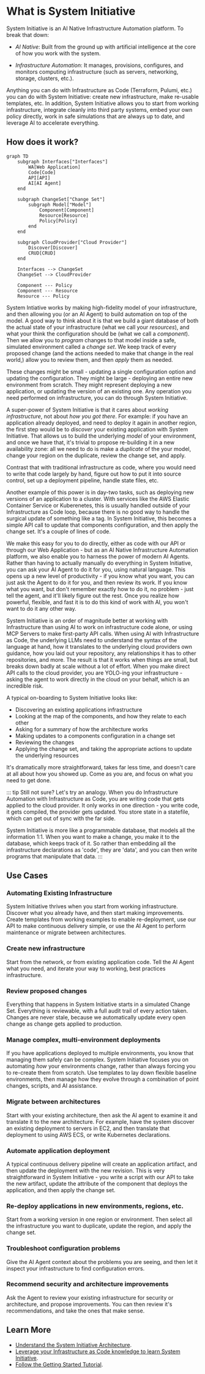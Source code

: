# What is System Initiative

System Initiative is an AI Native Infrastructure Automation platform. To break that down:

- *AI Native*: Built from the ground up with artificial intelligence at the core of how you work with the system.

- *Infrastructure Automation*: It manages, provisions, configures, and monitors computing infrastructure (such as servers, networking, storage, clusters, etc.).

Anything you can do with Infrastructure as Code (Terraform, Pulumi, etc.) you can do with System Initiative: create new infrastructure, make re-usable templates, etc. In addition, System Initiative allows you to start from working infrastructure, integrate cleanly into third party systems, embed your own policy directly, work in safe simulations that are always up to date, and leverage AI to accelerate everything.

## How does it work?

```mermaid
graph TD
    subgraph Interfaces["Interfaces"]
        WA[Web Application]
        Code[Code]
        API[API]
        AI[AI Agent]
    end

    subgraph ChangeSet["Change Set"]
        subgraph Model["Model"]
            Component[Component]
            Resource[Resource]
            Policy[Policy]
        end
    end

    subgraph CloudProvider["Cloud Provider"]
        Discover[Discover]
        CRUD[CRUD]
    end

    Interfaces --> ChangeSet
    ChangeSet --> CloudProvider

    Component --- Policy
    Component --- Resource
    Resource --- Policy
```

System Intiative works by making high-fidelity model of your infrastructure, and then allowing you (or an AI Agent) to build automation on top of the model. A good way to think about it is that we build a giant database of both the actual state of your infrastructure (what we call your *resources*), and what your think the configuration should be (what we call a *component*). Then we allow you to *program* changes to that model inside a safe, simulated environment called a *change set*. We keep track of every proposed change (and the actions needed to make that change in the real world,) allow you to review them, and then *apply* them as needed.

These changes might be small - updating a single configuration option and updating the configuration. They might be large - deploying an entire new environment from scratch. They might represent deploying a new application, or updating the version of an existing one. Any operation you need performed on infrastructure, you can do through System Initiative.

A super-power of System Initiative is that it cares about *working infrastructure*, not about *how you got there*. For example: if you have an application already deployed, and need to deploy it again in another region, the first step would be to *discover* your existing application with System Initiative. That allows us to build the underlying *model* of your environment, and once we have that, it's trivial to propose re-building it in a new availability zone: all we need to do is make a *duplicate* of the your model, change your region on the duplicate, review the change set, and apply.

Contrast that with traditional infrastructure as code, where you would need to write that code largely by hand, figure out how to put it into source control, set up a deployment pipeline, handle state files, etc.

Another example of this power is in day-two tasks, such as deploying new versions of an application to a cluster. With services like the AWS Elastic Container Service or Kuberenetes, this is usually handled outside of your Infrastructure as Code loop, because there is no good way to handle the surgical update of something like a tag. In System Initiative, this becomes a simple API call to update that components configuration, and then apply the change set. It's a couple of lines of code.

We make this easy for you to do directly, either as code with our API or through our Web Application - but as an AI Native Infrastructure Automation platform, we also enable you to harness the power of modern AI Agents. Rather than having to actually manually do everything in System Initiative, you can ask your AI Agent to do it for you, using natural language. This opens up a new level of productivity - if you know what you want, you can just ask the Agent to do it for you, and then review its work. If you know what you want, but don't remember exactly how to do it, no problem - just tell the agent, and it'll likely figure out the rest. Once you realize how powerful, flexible, and fast it is to do this kind of work with AI, you won't want to do it any other way.

System Initiative is an order of magnitude better at working with Infrastructure than using AI to work on infrastructure code alone, or using MCP Servers to make first-party API calls. When using AI with Infrastructure as Code, the underlying LLMs need to understand the syntax of the language at hand, how it translates to the underlying cloud providers own guidance, how you laid out your repository, any relationships it has to other repositories, and more. The result is that it works when things are small, but breaks down badly at scale without a lot of effort. When you make direct API calls to the cloud provider, you are YOLO-ing your infrastructure - asking the agent to work directly in the cloud on your behalf, which is an incredible risk.

A typical on-boarding to System Initiative looks like:

- Discovering an existing applications infrastructure
- Looking at the map of the components, and how they relate to each other
- Asking for a summary of how the architecture works
- Making updates to a components configuration in a change set
- Reviewing the changes
- Applying the change set, and taking the appropriate actions to update the underlying resources

It's dramatically more straightforward, takes far less time, and doesn't care at all about how you showed up. Come as you are, and focus on what you need to get done.

::: tip
Still not sure? Let's try an analogy. When you do Infrastructure Automation with Infrastructure as Code, you are writing code that gets applied to the cloud provider. It only works in one direction - you write code, it gets compiled, the provider gets updated. You store state in a statefile, which can get out of sync with the far side.

System Initiative is more like a programmable database, that models all the information 1:1. When you want to make a change, you make it to the database, which keeps track of it. So rather than embedding all the infrastructure declarations as 'code', they are 'data', and you can then write programs that manipulate that data.
:::

## Use Cases

### Automating Existing Infrastructure

System Initiative thrives when you start from working infrastructure. Discover what you already have, and then start making improvements. Create templates from working examples to enable re-deployment, use our API to make continuous delivery simple, or use the AI Agent to perform maintenance or migrate between architectures.

### Create new infrastructure

Start from the network, or from existing application code. Tell the AI Agent what you need, and iterate your way to working, best practices infrastructure.

### Review proposed changes

Everything that happens in System Initiative starts in a simulated Change Set. Everything is reviewable, with a full audit trail of every action taken. Changes are never stale, because we automatically update every open change as change gets applied to production.

### Manage complex, multi-environment deployments

If you have applications deployed to multiple environments, you know that managing them safely can be complex. System Initiative focuses you on automating *how* your environments change, rather than always forcing you to re-create them from scratch. Use templates to lay down flexible baseline environments, then manage how they evolve through a combination of point changes, scripts, and AI assistance.

### Migrate between architectures

Start with your existing architecture, then ask the AI agent to examine it and translate it to the new architecture. For example, have the system discover an existing deployment to servers in EC2, and then translate that deployment to using AWS ECS, or write Kubernetes declarations.

### Automate application deployment

A typical continuous delivery pipeline will create an application artifact, and then update the deployment with the new revision. This is very straightforward in System Initiative - you write a script with our API to take the new artifact, update the attribute of the component that deploys the application, and then apply the change set.

### Re-deploy applications in new environments, regions, etc.

Start from a working version in one region or environment. Then select all the infrastructure you want to duplicate, update the region, and apply the change set.

### Troubleshoot configuration problems

Give the AI Agent context about the problems you are seeing, and then let it inspect your infrastructure to find configuration errors.

### Recommend security and architecture improvements

Ask the Agent to review your existing infrastructure for security or architecture, and propose improvements. You can then review it's recommendations, and take the ones that make sense.

## Learn More

- [Understand the System Initiative Architecture](./reference/architecture/index.md).
- [Leverage your Infrastructure as Code knowledge to learn System Initiative](./reference/index.md).
- [Follow the Getting Started Tutorial](./tutorials/getting-started.md).
